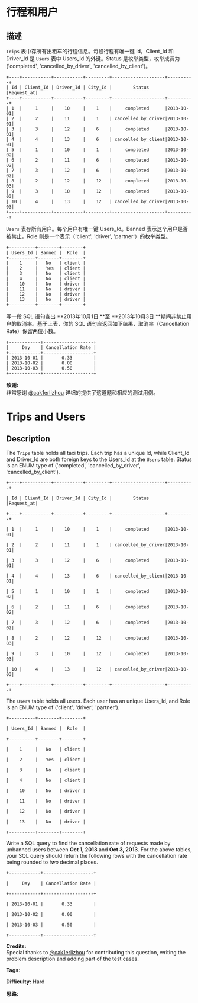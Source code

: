 # 行程和用户

## 描述

`Trips` 表中存所有出租车的行程信息。每段行程有唯一键 Id，Client_Id 和 Driver_Id 是 `Users` 表中 Users_Id 的外键。Status 是枚举类型，枚举成员为 ('completed', 'cancelled_by_driver', 'cancelled_by_client')。

    
    
    +----+-----------+-----------+---------+--------------------+----------+
    | Id | Client_Id | Driver_Id | City_Id |        Status      |Request_at|
    +----+-----------+-----------+---------+--------------------+----------+
    | 1  |     1     |    10     |    1    |     completed      |2013-10-01|
    | 2  |     2     |    11     |    1    | cancelled_by_driver|2013-10-01|
    | 3  |     3     |    12     |    6    |     completed      |2013-10-01|
    | 4  |     4     |    13     |    6    | cancelled_by_client|2013-10-01|
    | 5  |     1     |    10     |    1    |     completed      |2013-10-02|
    | 6  |     2     |    11     |    6    |     completed      |2013-10-02|
    | 7  |     3     |    12     |    6    |     completed      |2013-10-02|
    | 8  |     2     |    12     |    12   |     completed      |2013-10-03|
    | 9  |     3     |    10     |    12   |     completed      |2013-10-03| 
    | 10 |     4     |    13     |    12   | cancelled_by_driver|2013-10-03|
    +----+-----------+-----------+---------+--------------------+----------+
    

`Users` 表存所有用户。每个用户有唯一键 Users_Id。Banned 表示这个用户是否被禁止，Role 则是一个表示（'client', 'driver', 'partner'）的枚举类型。

    
    
    +----------+--------+--------+
    | Users_Id | Banned |  Role  |
    +----------+--------+--------+
    |    1     |   No   | client |
    |    2     |   Yes  | client |
    |    3     |   No   | client |
    |    4     |   No   | client |
    |    10    |   No   | driver |
    |    11    |   No   | driver |
    |    12    |   No   | driver |
    |    13    |   No   | driver |
    +----------+--------+--------+
    

写一段 SQL 语句查出  **2013年10月1日  **至  **2013年10月3日  **期间非禁止用户的取消率。基于上表，你的 SQL 语句应返回如下结果，取消率（Cancellation Rate）保留两位小数。

    
    
    +------------+-------------------+
    |     Day    | Cancellation Rate |
    +------------+-------------------+
    | 2013-10-01 |       0.33        |
    | 2013-10-02 |       0.00        |
    | 2013-10-03 |       0.50        |
    +------------+-------------------+
    

**致谢:**  
非常感谢 [@cak1erlizhou](https://leetcode.com/discuss/user/cak1erlizhou) 详细的提供了这道题和相应的测试用例。



# Trips and Users

## Description



The `Trips` table holds all taxi trips. Each trip has a unique Id, while Client_Id and Driver_Id are both foreign keys to the Users_Id at the `Users` table. Status is an ENUM type of ('completed', 'cancelled_by_driver', 'cancelled_by_client').

    
    
    +----+-----------+-----------+---------+--------------------+----------+
    | Id | Client_Id | Driver_Id | City_Id |        Status      |Request_at|
    +----+-----------+-----------+---------+--------------------+----------+
    | 1  |     1     |    10     |    1    |     completed      |2013-10-01|
    | 2  |     2     |    11     |    1    | cancelled_by_driver|2013-10-01|
    | 3  |     3     |    12     |    6    |     completed      |2013-10-01|
    | 4  |     4     |    13     |    6    | cancelled_by_client|2013-10-01|
    | 5  |     1     |    10     |    1    |     completed      |2013-10-02|
    | 6  |     2     |    11     |    6    |     completed      |2013-10-02|
    | 7  |     3     |    12     |    6    |     completed      |2013-10-02|
    | 8  |     2     |    12     |    12   |     completed      |2013-10-03|
    | 9  |     3     |    10     |    12   |     completed      |2013-10-03| 
    | 10 |     4     |    13     |    12   | cancelled_by_driver|2013-10-03|
    +----+-----------+-----------+---------+--------------------+----------+
    

The `Users` table holds all users. Each user has an unique Users_Id, and Role is an ENUM type of ('client', 'driver', 'partner').

    
    
    +----------+--------+--------+
    | Users_Id | Banned |  Role  |
    +----------+--------+--------+
    |    1     |   No   | client |
    |    2     |   Yes  | client |
    |    3     |   No   | client |
    |    4     |   No   | client |
    |    10    |   No   | driver |
    |    11    |   No   | driver |
    |    12    |   No   | driver |
    |    13    |   No   | driver |
    +----------+--------+--------+
    

Write a SQL query to find the cancellation rate of requests made by unbanned users between **Oct 1, 2013** and **Oct 3, 2013**. For the above tables, your SQL query should return the following rows with the cancellation rate being rounded to _two_ decimal places.

    
    
    +------------+-------------------+
    |     Day    | Cancellation Rate |
    +------------+-------------------+
    | 2013-10-01 |       0.33        |
    | 2013-10-02 |       0.00        |
    | 2013-10-03 |       0.50        |
    +------------+-------------------+
    

**Credits:**  
Special thanks to [@cak1erlizhou](https://leetcode.com/discuss/user/cak1erlizhou) for contributing this question, writing the problem description and adding part of the test cases.


**Tags:** 

**Difficulty:** Hard

**思路:**
